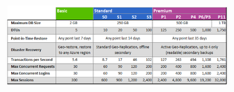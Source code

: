 ![Livelli di servizio e Livelli della prestazione](./media/sql-database-service-tiers-table/sql-database-service-tiers-table.png)

<!---HONumber=Oct15_HO3-->